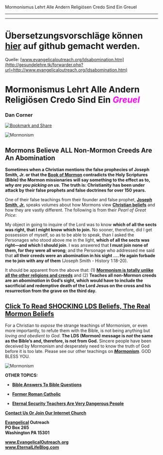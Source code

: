 <!--t Mormonismus Lehrt Alle Andern Religiösen Credo Sind Ein Greuel - in Arbeit (0% übersetzt) t-->
<!--d d-->

Mormonismus Lehrt Alle Andern Religiösen Credo Sind Ein Greuel

- - - 
- - -

# Übersetzungsvorschläge können [hier](https://github.com/gesundelehre/gesundelehre_translate/blob/master/content/mormonen/mormonismus-lehrt-alle-andern-religioesen-credo-sind-ein-greuel.md) auf github gemacht werden.

Quelle: [www.evangelicaloutreach.org/ldsabomination.htm](http://gesundelehre.tk/forwarder.php?url=http://www.evangelicaloutreach.org/ldsabomination.htm)


# Mormonismus Lehrt Alle Andern Religiösen Credo Sind Ein _<font color="magenta">Greuel</font>_

### Dan Corner

[![Bookmark and Share](../s7.addthis.com/static/btn/v2/lg-share-en.gif)](http://www.addthis.com/bookmark.php?v=250&username=xa-4ce723c86d857fe0)

![Mormonism](../../files/pictures/a-colorb.gif)



## Mormons Believe ALL Non-Mormon Creeds Are An Abomination

**Sometimes when a Christian mentions the false prophecies of Joseph Smith, Jr. or that the [Book of Mormon](http://gesundelehre.tk/forwarder.php?url=http://www.evangelicaloutreach.org/book-of-mormon-1.html) contradicts the Holy Scriptures (Bible) the Mormon missionaries will say something to the effect as to, _why are you picking on us._ The truth is: Christianity has been under attack by their false prophets and false doctrines for over 150 years.**

One of their false teachings from their founder and false prophet, **[Joseph Smith, Jr.](http://gesundelehre.tk/forwarder.php?url=http://www.evangelicaloutreach.org/mormons.html)** speaks volumes about how Mormons view **[Christian beliefs](http://gesundelehre.tk/forwarder.php?url=http://www.evangelicaloutreach.org/christian-beliefs.html)** and how they are vastly different. The following is from their _Pearl of Great Price_:

My object in going to inquire of the Lord was to know **which of all the sects was right, that I might know which to join.** No sooner, therefore, did I get possession of myself, so as to be able to speak, than I asked the Personages who stood above me in the light, **which of all the sects was right—and which I should join**. I was answered that **I must join none of them, for they were all wrong**; and the Personage who addressed me said that **all their creeds were an abomination in his sight .... He again forbade me to join with any of them** (Joseph Smith - History 1:18-20).

It should be apparent from the above that: (1) **[Mormonism is totally unlike all the other religions and creeds](http://gesundelehre.tk/forwarder.php?url=http://www.evangelicaloutreach.org/ldsbeliefs.htm)** and (2) **Teaches all non-Mormon creeds are an _abomination_ in God’s sight, which would have to include the sacrificial and redemptive death of the Lord Jesus on the cross and his resurrection from the grave on the third day.**

## [Click To Read SHOCKING LDS Beliefs, The Real Mormon Beliefs](http://gesundelehre.tk/forwarder.php?url=http://www.evangelicaloutreach.org/ldsbeliefs.htm)

For a Christian to _expose_ the strange teachings of Mormonism, or even more importantly, to refute them with the Bible, is not being anything but _loving and obedient to God_. **The LDS (Mormon) message is _not_ the same as the Bible’s and, therefore, is not from God.** Sincere people have been deceived by Mormonism and desperately need to know the truth of God before it is too late. Please see our other teachings on **_[Mormonism](http://gesundelehre.tk/forwarder.php?url=http://www.evangelicaloutreach.org/mormon.html)_**. GOD BLESS YOU.

![Mormonism](../../files/pictures/a-colorb.gif)

**OTHER TOPICS:**

- **[Bible Answers To Bible Questions](http://gesundelehre.tk/forwarder.php?url=http://www.evangelicaloutreach.org/bible-answers.html)**

- **[Former Roman Catholic](http://gesundelehre.tk/forwarder.php?url=http://www.evangelicaloutreach.org/catholic.html)**

- **[Eternal Security Teachers Are Very Dangerous People](http://gesundelehre.tk/forwarder.php?url=http://www.evangelicaloutreach.org/eternal-security-teachers.html)**

[**Contact Us Or Join Our Internet Church**](http://gesundelehre.tk/forwarder.php?url=http://www.evangelicaloutreach.org/contact.html)

**[Evangelical](http://gesundelehre.tk/forwarder.php?url=http://www.evangelicaloutreach.org/index.html) Outreach**  
**PO Box 265**  
**Washington PA 15301**

**www.EvangelicalOutreach.org**  
**www.EternalLifeBlog.com**